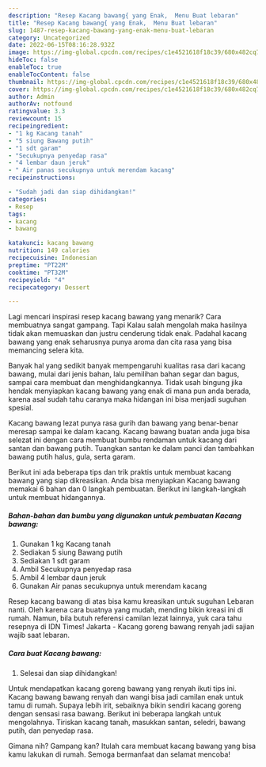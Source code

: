 ```yaml
---
description: "Resep Kacang bawang{ yang Enak,  Menu Buat lebaran"
title: "Resep Kacang bawang{ yang Enak,  Menu Buat lebaran"
slug: 1487-resep-kacang-bawang-yang-enak-menu-buat-lebaran
category: Uncategorized
date: 2022-06-15T08:16:28.932Z
image: https://img-global.cpcdn.com/recipes/c1e4521618f18c39/680x482cq70/kacang-bawang-foto-resep-utama.jpg
hideToc: false
enableToc: true
enableTocContent: false
thumbnail: https://img-global.cpcdn.com/recipes/c1e4521618f18c39/680x482cq70/kacang-bawang-foto-resep-utama.jpg
cover: https://img-global.cpcdn.com/recipes/c1e4521618f18c39/680x482cq70/kacang-bawang-foto-resep-utama.jpg
author: Admin
authorAv: notfound
ratingvalue: 3.3
reviewcount: 15
recipeingredient:
- "1 kg Kacang tanah"
- "5 siung Bawang putih"
- "1 sdt garam"
- "Secukupnya penyedap rasa"
- "4 lembar daun jeruk"
- " Air panas secukupnya untuk merendam kacang"
recipeinstructions:

- "Sudah jadi dan siap dihidangkan!"
categories:
- Resep
tags:
- kacang
- bawang

katakunci: kacang bawang 
nutrition: 149 calories
recipecuisine: Indonesian
preptime: "PT22M"
cooktime: "PT32M"
recipeyield: "4"
recipecategory: Dessert

---
```



Lagi mencari inspirasi resep kacang bawang yang menarik? Cara membuatnya sangat gampang. Tapi Kalau salah mengolah maka hasilnya tidak akan memuaskan dan justru cenderung tidak enak. Padahal kacang bawang yang enak seharusnya punya aroma dan cita rasa yang bisa memancing selera kita.


Banyak hal yang sedikit banyak mempengaruhi kualitas rasa dari kacang bawang, mulai dari jenis bahan, lalu pemilihan bahan segar dan bagus, sampai cara membuat dan menghidangkannya. Tidak usah bingung jika hendak menyiapkan kacang bawang yang enak di mana pun anda berada, karena asal sudah tahu caranya maka hidangan ini bisa menjadi suguhan spesial.

Kacang bawang lezat punya rasa gurih dan bawang yang benar-benar meresap sampai ke dalam kacang. Kacang bawang buatan anda juga bisa selezat ini dengan cara membuat bumbu rendaman untuk kacang dari santan dan bawang putih. Tuangkan santan ke dalam panci dan tambahkan bawang putih halus, gula, serta garam.


Berikut ini ada beberapa tips dan trik praktis untuk membuat kacang bawang yang siap dikreasikan. Anda bisa menyiapkan Kacang bawang memakai 6 bahan dan 0 langkah pembuatan. Berikut ini langkah-langkah untuk membuat hidangannya.

<!--inarticleads1-->

##### Bahan-bahan dan bumbu yang digunakan untuk pembuatan Kacang bawang:

1. Gunakan 1 kg Kacang tanah
1. Sediakan 5 siung Bawang putih
1. Sediakan 1 sdt garam
1. Ambil Secukupnya penyedap rasa
1. Ambil 4 lembar daun jeruk
1. Gunakan  Air panas secukupnya untuk merendam kacang


Resep kacang bawang di atas bisa kamu kreasikan untuk suguhan Lebaran nanti. Oleh karena cara buatnya yang mudah, mending bikin kreasi ini di rumah. Namun, bila butuh referensi camilan lezat lainnya, yuk cara tahu resepnya di IDN Times! Jakarta - Kacang goreng bawang renyah jadi sajian wajib saat lebaran. 

<!--inarticleads2-->

##### Cara buat Kacang bawang:


1. Selesai dan siap dihidangkan!

Untuk mendapatkan kacang goreng bawang yang renyah ikuti tips ini. Kacang bawang bawang renyah dan wangi bisa jadi camilan enak untuk tamu di rumah. Supaya lebih irit, sebaiknya bikin sendiri kacang goreng dengan sensasi rasa bawang. Berikut ini beberapa langkah untuk mengolahnya. Tiriskan kacang tanah, masukkan santan, seledri, bawang putih, dan penyedap rasa. 

Gimana nih? Gampang kan? Itulah cara membuat kacang bawang yang bisa kamu lakukan di rumah. Semoga bermanfaat dan selamat mencoba!
